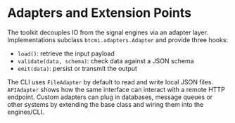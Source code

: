 # Adapters and Extension Points

The toolkit decouples IO from the signal engines via an adapter layer.
Implementations subclass `btcmi.adapters.Adapter` and provide three hooks:

- `load()`: retrieve the input payload
- `validate(data, schema)`: check data against a JSON schema
- `emit(data)`: persist or transmit the output

The CLI uses `FileAdapter` by default to read and write local JSON files.
`APIAdapter` shows how the same interface can interact with a remote HTTP
endpoint. Custom adapters can plug in databases, message queues or other
systems by extending the base class and wiring them into the engines/CLI.
